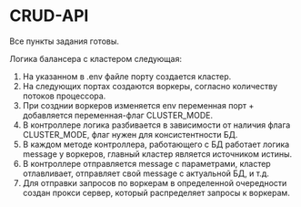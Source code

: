 # CRUD-API

Все пункты задания готовы. 

Логика балансера с кластером следующая:
1. На указанном в .env файле порту создается кластер.
2. На следующих портах создаются воркеры, согласно количеству потоков процессора.
3. При созднии воркеров изменяется env переменная порт + добавляется переменная-флаг CLUSTER_MODE.
4. В контроллере логика разбивается в зависимости от наличия флага CLUSTER_MODE, флаг нужен для консистентности БД.
5. В каждом методе контроллера, работающего с БД работает логика message у воркеров, главный кластер является источником истины.
6. В контроллере отправляется message с параметрами, кластер отлавливает, отправляет свой message с актуальной БД, и т.д.
7. Для отправки запросов по воркерам в определенной очередности создан прокси сервер, который распределяет запросы к воркерам.
